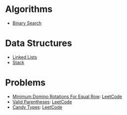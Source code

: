 # Algorithms
* [Binary Search](https://github.com/IaraSelva/study-cases-of-living-coding/blob/main/algorithms/binary_search.js)

# Data Structures
* [Linked Lists](https://github.com/IaraSelva/study-cases-of-living-coding/blob/main/lists/linked_list.js)
* [Stack](https://github.com/IaraSelva/study-cases-of-living-coding/blob/main/data_structures/lists/stack.js)

# Problems
* [Minimum Domino Rotations For Equal Row](https://github.com/IaraSelva/study-cases-of-living-coding/blob/main/solved_problems/min_domino_rotations.js): [LeetCode](https://leetcode.com/problems/minimum-domino-rotations-for-equal-row/)
* [Valid Parentheses](https://github.com/IaraSelva/study-cases-of-living-coding/blob/main/solved_problems/valid_parentheses.js): [LeetCode](https://leetcode.com/problems/valid-parentheses/)
* [Candy Types](https://github.com/IaraSelva/study-cases-of-living-coding/blob/main/solved_problems/candy_types.js): [LeetCode](https://leetcode.com/problems/distribute-candies/)
